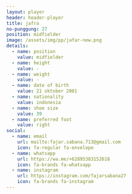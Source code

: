 ```yaml
---
layout: player
header: header-player
title: jafra
no-punggung: 27
position: midfielder
image: /assets/img/pp/jafar-new.png
details:
  - name: position
    value: midfielder
  - name: height
    value: -
  - name: weight
    value: -
  - name: date of birth
    value: 21 oktober 2001
  - name: nationality
    value: indonesia
  - name: shoe size
    value: 39
  - name: preferred foot
    value: right
social:
  - name: email
    url: mailto:fajar.sabana.713@gmail.com
    icon: fa-regular fa-envelope
  - name: whatsapp
    url: https://wa.me/+62895383152618
    icon: fa-brands fa-whatsapp
  - name: instagram
    url: https://instagram.com/fajarsabana27
    icon: fa-brands fa-instagram
---
```

